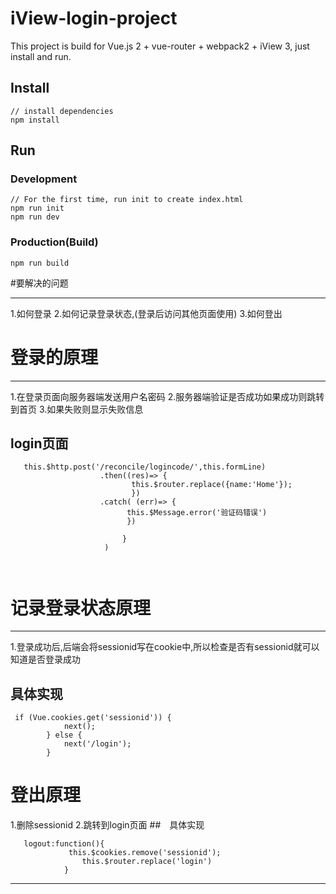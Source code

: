 # iView-login-project

This project is build for Vue.js 2 + vue-router + webpack2 + iView 3, just install and run.

## Install
```bush
// install dependencies
npm install
```
## Run
### Development
```bush
// For the first time, run init to create index.html
npm run init
npm run dev
```
### Production(Build)
```bush
npm run build
```

#要解决的问题
- - - - 
1.如何登录
2.如何记录登录状态,(登录后访问其他页面使用)
3.如何登出


# 登录的原理
- - - -

1.在登录页面向服务器端发送用户名密码
2.服务器端验证是否成功如果成功则跳转到首页
3.如果失败则显示失败信息

## login页面
```
   this.$http.post('/reconcile/logincode/',this.formLine)
                    .then((res)=> { 
                           this.$router.replace({name:'Home'});
                           })
                    .catch( (err)=> {
                          this.$Message.error('验证码错误')
                          })

                         }
                     )
                                 
                    
```

# 记录登录状态原理
- - - -
1.登录成功后,后端会将sessionid写在cookie中,所以检查是否有sessionid就可以知道是否登录成功
## 具体实现
```
 if (Vue.cookies.get('sessionid')) {
            next();
        } else {
            next('/login');
        }

```

# 登出原理
1.删除sessionid
2.跳转到login页面
##　具体实现
```
   logout:function(){
             this.$cookies.remove('sessionid');
        		this.$router.replace('login')
        	}
```
- - - - 




